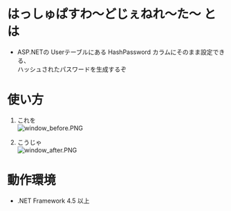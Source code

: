 # はっしゅぱすわ～どじぇねれ～た～ とは #

* ASP.NETの Userテーブルにある HashPassword カラムにそのまま設定できる、  
ハッシュされたパスワードを生成するぞ

# 使い方 #

1. これを  
![window_before.PNG](https://bitbucket.org/repo/g4K6B7/images/1146227433-window_before.PNG)

2. こうじゃ  
![window_after.PNG](https://bitbucket.org/repo/g4K6B7/images/4164627637-window_after.PNG)

# 動作環境 #

* .NET Framework 4.5 以上
